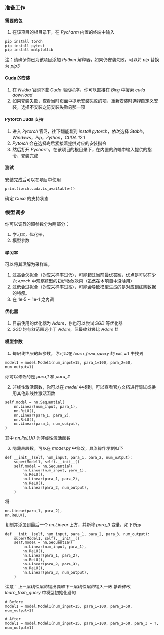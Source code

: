 ### 准备工作

#### 需要的包

1. 在该项目的根目录下，在 *Pycharm* 内置的终端中输入
```angular2html
pip install torch
pip install pytest
pip install matplotlib
```
注：请确保你已为该项目添加 *Python* 解释器，如果仍安装失败，可以将 *pip* 替换为 *pip3*

#### Cuda 的安装

1. 在 *Nvidia* 官网下载 *Cuda* 驱动程序，你可以直接在 *Bing* 中搜索 *cuda download*
2. 如果安装失败，查看当时页面中提示安装失败的项，重新安装时选择自定义安装，选择不安装之前安装失败的那一项

#### Pytorch Cuda 支持

1. 进入 *Pytorch* 官网，往下翻能看到 *install pytorch*，依次选择 *Stable*，*Windows*，*Pip*，*Python*，*CUDA 12.1*
2. *Pytorch* 会在选择完后紧接着提供对应的安装指令
3. 然后打开 *Pycharm*，在该项目的根目录下，在内置的终端中输入提供的指令，安装完成

#### 测试

安装完成后可以在项目中使用
```angular2html
print(torch.cuda.is_available()) 
```
确定 *Cuda* 的支持状态

### 模型调参

你可以调节的超参数分为两部分：
1. 学习率，优化器，
2. 模型参数

#### 学习率

可以将其理解为采样率。
1. 过高会欠拟合（对应采样率过低），可能错过当前最优答案，优点是可以在少次 *epoch* 中观察模型的初步收敛效果（虽然在本项目中没啥用）
2. 过低会过拟合（对应采样率过高），可能会导致模型生成的是对应训练集数据的特解。
3. 在 1e-5 ~ 1e-1 之内调

#### 优化器

1. 目前使用的优化器为 *Adam*，你也可以尝试 *SGD* 等优化器
2. *SGD* 的有效范围远小于 *Adam*，但最终效果比 *Adam* 好

#### 模型参数

1. 每层线性层的超参数，你可以在 *learn_from_query* 的 *est_ai1* 中找到
```angular2html
model1 = model.Model1(num_input=15, para_1=100, para_2=50, num_output=1)
```
你可以修改的是 *para_1* 和 *para_2*

2. 非线性激活函数，你可以在 *model* 中找到，可以查看官方文档进行调试或换用其他非线性激活函数
```angular2html
self.model = nn.Sequential(
    nn.Linear(num_input, para_1),
    nn.ReLU(),
    nn.Linear(para_1, para_2),
    nn.ReLU(),
    nn.Linear(para_2, num_output),
)
```
其中 *nn.ReLU()* 为非线性激活函数

3. 隐藏层层数，可以在 *model.py* 中修改，具体操作示例如下 
```angular2html
def __init__(self, num_input, para_1, para_2, num_output):
    super(Model1, self).__init__()
    self.model = nn.Sequential(
        nn.Linear(num_input, para_1),
        nn.ReLU(),
        nn.Linear(para_1, para_2),
        nn.ReLU(),
        nn.Linear(para_2, num_output),
    )
```
将 
```angular2html
nn.Linear(para_1, para_2),
nn.ReLU(),
```
复制并添加到最后一个 *nn.Linear* 上方，并新增 *para_3* 变量，如下所示
```angular2html
def __init__(self, num_input, para_1, para_2, para_3, num_output):
    super(Model1, self).__init__()
    self.model = nn.Sequential(
        nn.Linear(num_input, para_1),
        nn.ReLU(),
        nn.Linear(para_1, para_2),
        nn.ReLU(),
        nn.Linear(para_2, para_3),
        nn.ReLU(),
        nn.Linear(para_3, num_output),
    )
```
注意：上一层线性层的输出要和下一层线性层的输入一致
接着修改 *learn_from_query* 中模型初始化语句
```angular2html
# Before
model1 = model.Model1(num_input=15, para_1=100, para_2=50, num_output=1)

# After
model1 = model.Model1(num_input=15, para_1=100, para_2=50, para_3 = ?, num_output=1)
```
